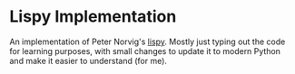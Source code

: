 # Lispy Implementation

An implementation of Peter Norvig's [lispy](http://www.norvig.com/lispy.html). Mostly just typing out the code for learning purposes, with small changes to update it to modern Python and make it easier to understand (for me).
